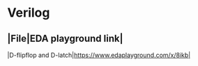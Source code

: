 # Verilog
|File|EDA playground link|
--------------------------
|D-flipflop and D-latch|https://www.edaplayground.com/x/8ikb|
